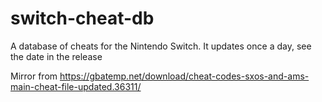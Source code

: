 # switch-cheat-db
A database of cheats for the Nintendo Switch. It updates once a day, see the date in the release

Mirror from https://gbatemp.net/download/cheat-codes-sxos-and-ams-main-cheat-file-updated.36311/
